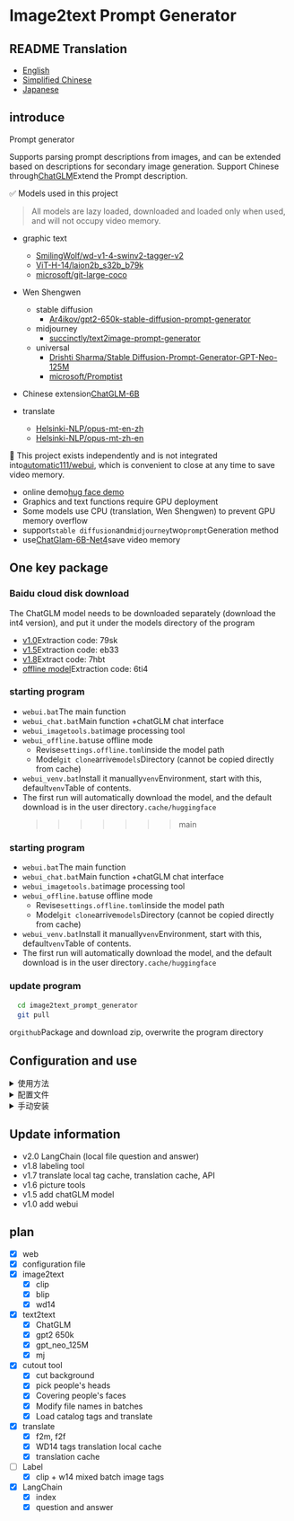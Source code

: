 # Image2text Prompt Generator

## README Translation

-   [English](README.en.md)
-   [Simplified Chinese](README.md)
-   [Japanese](README.ja.md)

## introduce

Prompt generator

Supports parsing prompt descriptions from images, and can be extended based on descriptions for secondary image generation.
Support Chinese through[ChatGLM](https://github.com/THUDM/ChatGLM-6B)Extend the Prompt description.

✅ Models used in this project

> All models are lazy loaded, downloaded and loaded only when used, and will not occupy video memory.

-   graphic text
    -   [SmilingWolf/wd-v1-4-swinv2-tagger-v2](https://huggingface.co/SmilingWolf/wd-v1-4-swinv2-tagger-v2)
    -   [ViT-H-14/laion2b_s32b_b79k](https://huggingface.co/ViT-H-14/laion2b_s32b_b79k)
    -   [microsoft/git-large-coco](https://huggingface.co/microsoft/git-large-coco)

-   Wen Shengwen
    -   stable diffusion
        -   [Ar4ikov/gpt2-650k-stable-diffusion-prompt-generator](https://huggingface.co/Ar4ikov/gpt2-650k-stable-diffusion-prompt-generator)
    -   midjourney
        -   [succinctly/text2image-prompt-generator](https://huggingface.co/succinctly/text2image-prompt-generator)
    -   universal
        -   [Drishti Sharma/Stable Diffusion-Prompt-Generator-GPT-Neo-125M](https://huggingface.co/DrishtiSharma/StableDiffusion-Prompt-Generator-GPT-Neo-125M)
        -   [microsoft/Promptist](https://huggingface.co/microsoft/Promptist)

-   Chinese extension[ChatGLM-6B](https://github.com/THUDM/ChatGLM-6B)

-   translate
    -   [Helsinki-NLP/opus-mt-en-zh](https://huggingface.co/Helsinki-NLP/opus-mt-en-zh)
    -   [Helsinki-NLP/opus-mt-zh-en](https://huggingface.co/Helsinki-NLP/opus-mt-zh-en)

🚩 This project exists independently and is not integrated into[automatic111/webui](https://github.com/AUTOMATIC1111/stable-diffusion-webui), which is convenient to close at any time to save video memory.

-   online demo[hug face demo](https://huggingface.co/spaces/hahahafofo/image2text_prompt_generator)
-   Graphics and text functions require GPU deployment
-   Some models use CPU (translation, Wen Shengwen) to prevent GPU memory overflow
-   support`stable diffusion`and`midjourney`two`prompt`Generation method
-   use[ChatGlam-6B-Net4](https://huggingface.co/THUDM/chatglm-6b-int4)save video memory

## One key package

### Baidu cloud disk download

The ChatGLM model needs to be downloaded separately (download the int4 version), and put it under the models directory of the program

-   [v1.0](https://pan.baidu.com/s/1pKtpPmiuliX7rf0z-5HY_w?pwd=79sk)Extraction code: 79sk
-   [v1.5](https://pan.baidu.com/s/1vMzDGbtTO0-CD7wk-4GrcQ?pwd=eb33)Extraction code: eb33
-   [v1.8](https://pan.baidu.com/s/1bup8Oa56e_S4andbU8wk0g?pwd=7hbt)Extract code: 7hbt
-   [offline model](https://pan.baidu.com/s/1_Hs-MRjSxg0gaIRDaUTD8Q?pwd=6ti4)Extraction code: 6ti4

### starting program

-   `webui.bat`The main function
-   `webui_chat.bat`Main function +chatGLM chat interface
-   `webui_imagetools.bat`image processing tool
-   `webui_offline.bat`use offline mode
    -   Revise`settings.offline.toml`inside the model path
    -   Model`git clone`arrive`models`Directory (cannot be copied directly from cache)
-   `webui_venv.bat`Install it manually`venv`Environment, start with this, default`venv`Table of contents.
-   The first run will automatically download the model, and the default download is in the user directory`.cache/huggingface`
    > > > > > > > main

### starting program

-   `webui.bat`The main function
-   `webui_chat.bat`Main function +chatGLM chat interface
-   `webui_imagetools.bat`image processing tool
-   `webui_offline.bat`use offline mode
    -   Revise`settings.offline.toml`inside the model path
    -   Model`git clone`arrive`models`Directory (cannot be copied directly from cache)
-   `webui_venv.bat`Install it manually`venv`Environment, start with this, default`venv`Table of contents.
-   The first run will automatically download the model, and the default download is in the user directory`.cache/huggingface`

### update program

```bash
  cd image2text_prompt_generator
  git pull
```

or`github`Package and download zip, overwrite the program directory

## Configuration and use

<details>
<summary>使用方法</summary>

### prompt optimization model

-   `mircosoft`Generate a simple description (`stable diffusion`)
-   `mj`Generate a random description (`midjourney`)
-   `gpt2 650k`and`gpt_neo_125M`generate more complex descriptions

![img.png](./img/param.png)

### Wen Shengwen

-   Chinese to English translation
-   Chinese pass[ChatGlam-6B-Net4](https://huggingface.co/THUDM/chatglm-6b-int4)extended to complex description
-   translate to english
-   Optimize model generation through prompt

![img.png](./img/text2text.png)

### graphic text

-   clip is used for multiple people, complex scenes, high video memory usage (>8G)
-   blip for simple characters and scenes
-   wd14 for figures
-   Prompt generation will automatically merge blip or clip + wd14

![img.png](./img/image2text.png)

## image processing tool

-   Batch buckle background
-   paste face (for refining clothes)
-   Buckle up
-   Batch rename (regular)
-   Tagging (Clip+W14 tagging and translation)

![img.png](./img/imagetools.png)![img.png](./img/imagetools.tags.png)

## chatglm generate

### hardware requirements

| **quantization level** | **Minimum GPU memory**(reasoning) | **Minimum GPU memory**(Efficient parameter fine-tuning) |
| ---------------------- | --------------------------------- | ------------------------------------------------------- |
| FP16 (no quantization) | 13 GB                             | 14 GB                                                   |
| INT8                   | 8 GB                              | 9 GB                                                    |
| INT4                   | 6 GB                              | 7 GB                                                    |

![img.png](./img/chatglm.png)

## browser plug-in

from`chatGPTBox`Project, modify some prompt words

-   use`api.bat`start up

-   configuration`chatGPTBox`Plugins for custom models`http://localhost:8000/chat/completions`

-   exist[release](https://github.com/zhongpei/image2text_prompt_generator/releases)Download the plugin inside

-   [Modified plugin](https://github.com/zhongpei/chatGPTBox)

### Browser loads the plug-in

![img.png](./img/chrome_ex.png)

## limit

-   not support`cuda`, it is not recommended to use clip
-   Video memory &lt;6G, it is not recommended to use ChatGLM

</details>

<details>
<summary>配置文件</summary>

### configuration file

`settings.toml`

```toml
[server]
port = 7869 # 端口
host = '127.0.0.1' # 局域网访问需要改成 "0.0.0.0"
enable_queue = true # chat功能需要开启，如错误，需要关闭代理
queue_size = 10
show_api = false
debug = true

[chatglm]
model = "THUDM/chatglm-6b-int4" # THUDM/chatglm-6b-int4 THUDM/chatglm-6b-int8 THUDM/chatglm-6b

# 本地模型
# model = "./models/chatglm-6b-int8" 

device = "cuda" # cpu mps cuda
enable_chat = false # 是否启用聊天功能
local_files_only = false # 是否只使用本地模型
```

## offline model

Please refer to[ChatGLM loads the model locally](https://github.com/THUDM/ChatGLM-6B#从本地加载模型)Model`git clone`arrive`models`directory (not directly from`cache`copy), then modify the`settings-offline.toml`inside the model path

-   The windows path is best to use an absolute path, do not contain Chinese
-   linux/mac paths can use relative paths
-   Model Directory Structure Reference

![img.png](./img/setting.offline.png)

`settings-offline.toml`

```toml
[generator]
enable = true # 是否启用generator功能
device = "cuda" # cpu mps cuda
fix_sd_prompt = true # 是否修复sd prompt
# models
microsoft_model = "./Promptist"
gpt2_650k_model = "./gpt2-650k-stable-diffusion-prompt-generator"
gpt_neo_125m_model = "./StableDiffusion-Prompt-Generator-GPT-Neo-125M"
mj_model = "./text2image-prompt-generator"
local_files_only = true # 是否只使用本地模型


[translate]
enable = true # 是否启用翻译功能
device = "cuda" # cpu mps cuda
local_files_only = true # 是否只使用本地模型
zh2en_model = "./models/opus-mt-zh-en"
en2zh_model = "./models/opus-mt-en-zh"

cache_dir = "./data/translate_cache" # 翻译缓存目录

[chatglm]
# 本地模型 https://github.com/THUDM/ChatGLM-6B#从本地加载模型
model = ".\\models\\chatglm-6b-int4" # ./chatglm-6b-int4 ./chatglm-6b-int8 ./chatglm-6b
## windows 绝对路径配置方法
# model = "E:\\zhangsan\\models\\chatglm-6b-int4" 
device = "cuda" # cpu mps cuda
enable_chat = true # 是否启用聊天功能
local_files_only = true # 是否只使用本地模型


```

## hg cache configuration

To prevent the c drive from being full, it can be configured`cache`directory to another disk

![img.png](./img/hg_cache.png)

</details>

<details>
<summary>手动安装</summary>

## manual installation

First, make sure your computer has the`Python3.10`. If you have not installed
Python, go to the official site ([https://www.python.org/downloads/) to download and install the latest version of](https://www.python.org/downloads/）下载并安装最新版本的)`Python3.10`.
Next, download and unzip our tools installation package.
Open the command line window (Windows users can press Win + R keys, enter "cmd" in the run box and press Enter to open the command line window), and enter the directory where the tool installation package is located.
Enter the following command in a command line window to install the required dependencies:

```bash
git clone https://github.com/zhongpei/image2text_prompt_generator
cd image2text_prompt_generator

# 建立虚拟环境
python -m "venv" venv
# 激活环境 linux & mac 
./venv/bin/activate
# 激活环境 windows
.\venv\Scripts\activate


# gpu 加速
pip install torch==2.0.0+cu118 torchvision==0.15.1+cu118 --extra-index-url https://download.pytorch.org/whl/cu118

pip install --upgrade -r requirements.txt
  
```

This will automatically install the required Python dependencies.
Once installed, you can start the tool by running:

```bash
# 激活环境 linux & mac
source ./venv/bin/activate
# 激活环境 windows
.\venv\Scripts\activate

# 运行程序
python app.py
    
```

This will launch the tool and open the tool's home page in your browser. If your browser does not open automatically, please manually enter the following URL: http&#x3A;//localhost:7869/
The tools are now successfully installed and started. You can follow the tool's documentation to start using it to process your image data.

</details>

## Update information

-   v2.0 LangChain (local file question and answer)
-   v1.8 labeling tool
-   v1.7 translate local tag cache, translation cache, API
-   v1.6 picture tools
-   v1.5 add chatGLM model
-   v1.0 add webui

## plan

-   [x] web
-   [x] configuration file
-   [x] image2text
    -   [x] clip
    -   [x] blip
    -   [x] wd14
-   [x] text2text
    -   [x] ChatGLM
    -   [x] gpt2 650k
    -   [x] gpt_neo_125M
    -   [x] mj
-   [x] cutout tool
    -   [x] cut background
    -   [x] pick people's heads
    -   [x] Covering people's faces
    -   [x] Modify file names in batches
    -   [x] Load catalog tags and translate
-   [x] translate
    -   [x] f2m, f2f
    -   [x] WD14 tags translation local cache
    -   [x] translation cache
-   [ ] Label
    -   [x] clip + w14 mixed batch image tags
-   [x] LangChain
    -   [x] index
    -   [x] question and answer
